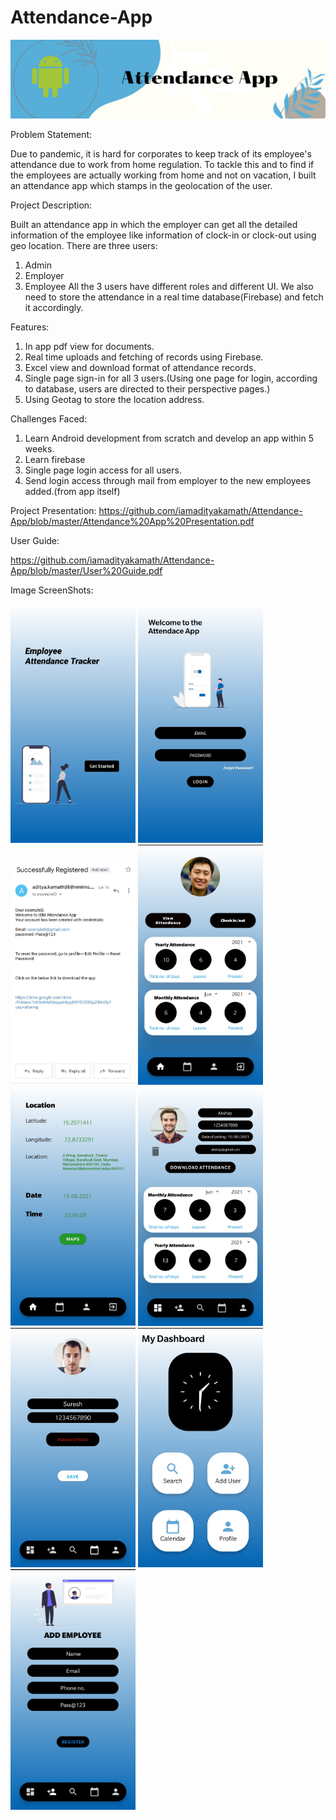 # Attendance-App

<img src="Images/Cover Image.png">

Problem Statement:

Due to pandemic, it is hard for corporates to keep track of its employee's attendance due to work from home regulation. To tackle this and to find if the employees are actually working from home and not on vacation, I built an attendance app which stamps in the geolocation of the user. 

Project Description:

Built an attendance app in which the employer can get all the detailed information of the employee like information of clock-in or clock-out using geo location.  There are three users:
1. Admin
2. Employer
3. Employee
All the 3 users have different roles and different UI. We also need to store the attendance in a real time database(Firebase) and fetch it accordingly.

Features:
1. In app pdf view for documents.
2. Real time uploads and fetching of records using Firebase.
3. Excel view and download format of attendance records.
4. Single page sign-in for all 3 users.(Using one page for login, according to database, users are directed to their perspective pages.)
5. Using Geotag to store the location address.


Challenges Faced:
1.  Learn Android development from scratch and develop an app within 5 weeks.
2.  Learn firebase
3.  Single page login access for all users.
4.  Send login access through mail from employer to the new employees added.(from app itself)



Project Presentation:
<object data="/Attendance App Presentation.pdf" type="application/pdf">
https://github.com/iamadityakamath/Attendance-App/blob/master/Attendance%20App%20Presentation.pdf


User Guide:

https://github.com/iamadityakamath/Attendance-App/blob/master/User%20Guide.pdf


Image ScreenShots:

<img src="Images/Splash Screen.jpg" width = 200> <img src="Images/Login.jpg" width = 200>
<img src="Images/Email.png" width = 200>
<img src="Images/Employee Dash.jpg" width = 200>
<img src="Images/Location details.jpg" width = 200>
<img src="Images/Employee Details.jpg" width = 200>
<img src="Images/Profile Edit.jpg" width = 200>
<img src="Images/Employer Dashboard.jpg" width = 200>
<img src="Images/Employer add employee.jpg" width=200>
